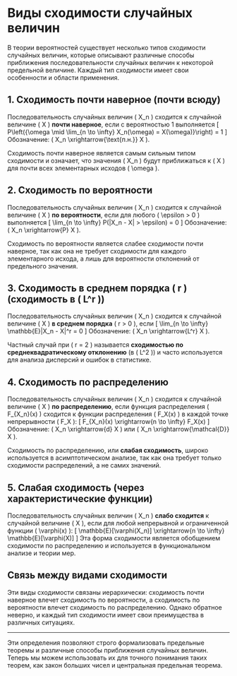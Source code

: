 # Виды сходимости случайных величин

В теории вероятностей существует несколько типов сходимости случайных величин, которые описывают различные способы приближения последовательности случайных величин к некоторой предельной величине. Каждый тип сходимости имеет свои особенности и области применения.

## 1. Сходимость почти наверное (почти всюду)

Последовательность случайных величин \( X_n \) сходится к случайной величине \( X \) **почти наверное**, если с вероятностью 1 выполняется
\[
P\left(\{\omega \mid \lim_{n \to \infty} X_n(\omega) = X(\omega)\}\right) = 1
\]
Обозначение: \( X_n \xrightarrow{\text{п.н.}} X \).

Сходимость почти наверное является самым сильным типом сходимости и означает, что значения \( X_n \) будут приближаться к \( X \) для почти всех элементарных исходов \( \omega \).

## 2. Сходимость по вероятности

Последовательность случайных величин \( X_n \) сходится к случайной величине \( X \) **по вероятности**, если для любого \( \epsilon > 0 \) выполняется
\[
\lim_{n \to \infty} P(|X_n - X| > \epsilon) = 0
\]
Обозначение: \( X_n \xrightarrow{P} X \).

Сходимость по вероятности является слабее сходимости почти наверное, так как она не требует сходимости для каждого элементарного исхода, а лишь для вероятности отклонений от предельного значения.

## 3. Сходимость в среднем порядка \( r \) (сходимость в \( L^r \))

Последовательность случайных величин \( X_n \) сходится к случайной величине \( X \) **в среднем порядка** \( r > 0 \), если
\[
\lim_{n \to \infty} \mathbb{E}|X_n - X|^r = 0
\]
Обозначение: \( X_n \xrightarrow{L^r} X \).

Частный случай при \( r = 2 \) называется **сходимостью по среднеквадратическому отклонению** (в \( L^2 \)) и часто используется для анализа дисперсий и ошибок в статистике.

## 4. Сходимость по распределению

Последовательность случайных величин \( X_n \) сходится к случайной величине \( X \) **по распределению**, если функция распределения \( F_{X_n}(x) \) сходится к функции распределения \( F_X(x) \) в каждой точке непрерывности \( F_X \):
\[
F_{X_n}(x) \xrightarrow{n \to \infty} F_X(x)
\]
Обозначение: \( X_n \xrightarrow{d} X \) или \( X_n \xrightarrow{\mathcal{D}} X \).

Сходимость по распределению, или **слабая сходимость**, широко используется в асимптотическом анализе, так как она требует только сходимости распределений, а не самих значений.

## 5. Слабая сходимость (через характеристические функции)

Последовательность случайных величин \( X_n \) **слабо сходится** к случайной величине \( X \), если для любой непрерывной и ограниченной функции \( \varphi(x) \):
\[
\mathbb{E}[\varphi(X_n)] \xrightarrow{n \to \infty} \mathbb{E}[\varphi(X)]
\]
Эта форма сходимости является обобщением сходимости по распределению и используется в функциональном анализе и теории мер.

## Связь между видами сходимости

Эти виды сходимости связаны иерархически: сходимость почти наверное влечет сходимость по вероятности, а сходимость по вероятности влечет сходимость по распределению. Однако обратное неверно, и каждый тип сходимости имеет свои преимущества в различных ситуациях.

---

Эти определения позволяют строго формализовать предельные теоремы и различные способы приближения случайных величин. Теперь мы можем использовать их для точного понимания таких теорем, как закон больших чисел и центральная предельная теорема.
